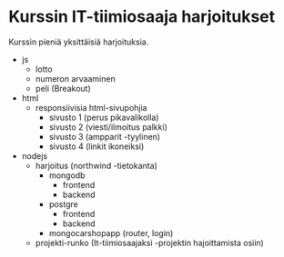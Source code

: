 # Kurssin IT-tiimiosaaja harjoitukset

Kurssin pieniä yksittäisiä harjoituksia.

- js
  - lotto
  - numeron arvaaminen
  - peli (Breakout)
- html
  - responsiivisia html-sivupohjia
    - sivusto 1 (perus pikavalikolla)
    - sivusto 2 (viesti/ilmoitus palkki)
    - sivusto 3 (ampparit -tyylinen)
    - sivusto 4 (linkit ikoneiksi)
- nodejs
  - harjoitus (northwind -tietokanta)
    - mongodb
      - frontend
      - backend
    - postgre
      - frontend
      - backend
    - mongocarshopapp (router, login)
  - projekti-runko (It-tiimiosaajaksi -projektin hajoittamista osiin)
